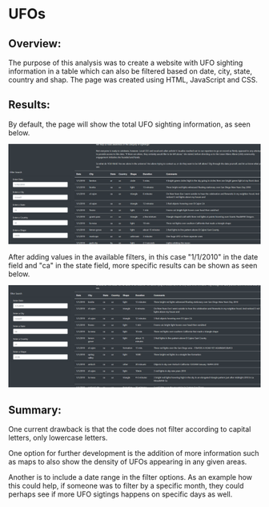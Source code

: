 # UFOs

## Overview:
The purpose of this analysis was to create a website with UFO sighting information in a table which can also be filtered based on date, city, state, country and shap. The page was created using HTML, JavaScript and CSS.

## Results:

By default, the page will show the total UFO sighting information, as seen below.

![UFOs_1](static/images/UFOs_1.png)

After adding values in the available filters, in this case "1/1/2010" in the date field and "ca" in the state field, more specific results can be shown as seen below.

![UFOs_2](static/images/UFOs_2.png)

## Summary:
One current drawback is that the code does not filter according to capital letters, only lowercase letters.

One option for further development is the addition of more information such as maps to also show the density of UFOs appearing in any given areas.

Another is to include a date range in the filter options. As an example how this could help, if someone was to filter by a specific month, they could perhaps see if more UFO sigtings happens on specific days as well.
